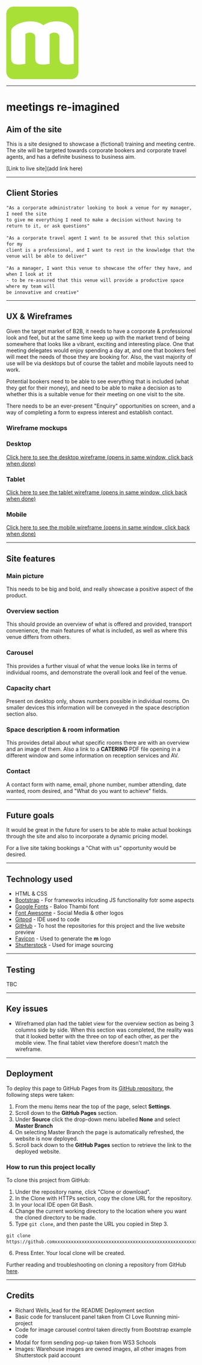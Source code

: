 ![logo](/assets/images/logojpg.jpg)

---

# **meetings re-imagined**

## **Aim of the site**

This is a site designed to showcase a (fictional) training and meeting centre. The site will 
be targeted towards corporate bookers and corporate travel agents, and has a definite
business to business aim.

[Link to live site](add link here)

---

## **Client Stories**

    "As a corporate administrator looking to book a venue for my manager, I need the site
    to give me everything I need to make a decision without having to return to it, or ask questions"

    "As a corporate travel agent I want to be assured that this solution for my 
    client is a professional, and I want to rest in the knowledge that the venue will be able to deliver"

    "As a manager, I want this venue to showcase the offer they have, and when I look at it 
    - to be re-assured that this venue will provide a productive space where my team will 
    be innovative and creative"

---

## **UX & Wireframes**

Given the target market of B2B, it needs to have a corporate & professional look and feel, but at the 
same time keep up with the market trend of being somewhere that looks like a vibrant,
exciting and interesting place. One that meeting delegates would enjoy spending a day at, and one that bookers
feel will meet the needs of those they are booking for. Also, the vast majority of use will
be via desktops but of course the tablet and mobile layouts need to work.

Potential bookers need to be able to see everything that is included (what 
they get for their money), and need to be able to 
make a decision as to whether this is a suitable venue for their meeting on one visit
to the site. 

There needs to be an ever-present "Enquiry" opportunities on screen, and a way of completing a form to 
express interest and establish contact.


### **Wireframe mockups**

### **Desktop**

<a href="https://photos.app.goo.gl/RuyV8ttVY5k7dWE97" target="_blank">Click here to see the desktop wireframe (opens in same window, click back when done)</a>

### **Tablet**

<a href="https://photos.app.goo.gl/USeRzLc9s91Rmk6R9" target="_blank">Click here to see the tablet wireframe (opens in same window, click back when done)</a>

### **Mobile**

<a href="https://photos.app.goo.gl/widpvbDnDKUxZWZ87" target="_blank">Click here to see the mobile wireframe (opens in same window, click back when done)</a></a>

---


## **Site features**

### **Main picture**
This needs to be big and bold, and really showcase a positive aspect of the product.

### **Overview section**

This should provide an overview of what is offered and provided, transport convenience,
the main features of what is included, as well as where this venue differs from others.

### **Carousel**

This provides a further visual of what the venue looks like in terms of individual rooms, and demonstrate the overall
look and feel of the venue. 


### **Capacity chart**

Present on desktop only, shows numbers possible in individual rooms. 
On smaller devices this information will be conveyed in the space description section also.

### **Space description & room information**

This provides detail about what specific rooms there are with an overview and an image of them. 
Also a link to a **CATERING** PDF file opening in a different window and some information on 
reception services and AV.

### **Contact**

A contact form with name, email, phone number, number attending, date wanted, room desired,
and "What do you want to achieve" fields. 

---
## Future goals

It would be great in the future for users to be able to make actual bookings through the
site and also to incorporate a dynamic pricing model.

For a live site taking bookings a "Chat with us" opportunity would be desired.



---
## Technology used

* HTML & CSS
* [Bootstrap](https://getbootstrap.com/) - For frameworks inlcuding JS functionality fotr some aspects
* [Google Fonts](https://fonts.google.com/) - Baloo Thambi font
* [Font Awesome](https://fontawesome.com/) - Social Media & other logos
* [Gitpod](https://www.gitpod.io/) - IDE used to code
* [GitHub](https://github.com/) - To host the repositories for this project and the live website preview
* [Favicon](https://favicon.io/) - Used to generate the **m** logo
* [Shutterstock](https://www.shutterstock.com/discover/stock-assets?kw=shutterstock&utm_source=google&utm_medium=cpc&utm_campaign=UK-en-Images-Brand&gclid=CjwKCAjwssD0BRBIEiwA-JP5rKqPT3QeLULaZATah3sFDWE2KuV885Xd9SHiIO17Dr0ObKVn1hqY6xoCmG4QAvD_BwE&gclsrc=aw.ds) - Used for image sourcing

---
## Testing

TBC

---

## Key issues

* Wireframed plan had the tablet view for the overview section as being 3 columns
side by side. When this section was completed, the reality was that it looked better
with the three on top of each other, as per the mobile view. The final tablet view therefore doesn't 
match the wireframe.

---
## Deployment

To deploy this page to GitHub Pages from its [GitHub repository](https://github.com/StuartCox3107/meetings-reimagined), the following steps were taken: 

1. From the menu items near the top of the page, select **Settings**.
2. Scroll down to the **GitHub Pages** section.
3. Under **Source** click the drop-down menu labelled **None** and select **Master Branch**
4. On selecting Master Branch the page is automatically refreshed, the website is now deployed. 
5. Scroll back down to the **GitHub Pages** section to retrieve the link to the deployed website.
 

### How to run this project locally

To clone this project from GitHub:

1. Under the repository name, click "Clone or download".
2. In the Clone with HTTPs section, copy the clone URL for the repository. 
3. In your local IDE open Git Bash.
4. Change the current working directory to the location where you want the cloned directory to be made.
5. Type ```git clone```, and then paste the URL you copied in Step 3.
```console
git clone https://github.comxxxxxxxxxxxxxxxxxxxxxxxxxxxxxxxxxxxxxxxxxxxxxxxxxxxxxxxxxxxxxxxxxxxxxxxxxxxxxxxxxxxxxxxxxx
```
6. Press Enter. Your local clone will be created.

Further reading and troubleshooting on cloning a repository from GitHub [here](https://help.github.com/en/articles/cloning-a-repository).

---
## Credits

* Richard Wells_lead for the README Deployment section
* Basic code for translucent panel taken from CI Love Running mini-project
* Code for image carousel control taken directly from Bootstrap example code
* Modal for form sending pop-up taken from WS3 Schools
* Images: Warehouse images are owned images, all other images from Shutterstock paid account